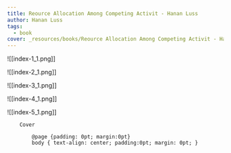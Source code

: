 ```yaml
---
title: Reource Allocation Among Competing Activit - Hanan Luss
author: Hanan Luss
tags:
  - book
cover: _resources/books/Reource Allocation Among Competing Activit - Hanan Luss/cover.jpeg
---
```

     

![[index-1_1.png]]

![[index-2_1.png]]

![[index-3_1.png]]

![[index-4_1.png]]

![[index-5_1.png]]

    
        
        
        Cover
        
            @page {padding: 0pt; margin:0pt}
            body { text-align: center; padding:0pt; margin: 0pt; }
        
    
    
        
            
                
            
        
    


